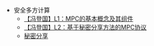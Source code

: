 * 安全多方计算
  * [【冯登国】L1：MPC的基本概念及其组件](/scitech/MPC/L1：MPC的基本概念及其组件.md)
  * [【冯登国】L2：基于秘密分享方法的MPC协议](/scitech/MPC/L2：基于秘密分享方法的MPC协议.md)
  * [秘密分享](/scitech/MPC/秘密分享.md)
